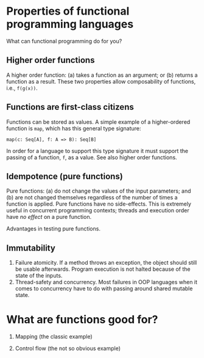 # Properties of functional programming languages

What can functional programming do for you?

## Higher order functions

A higher order function: (a) takes a function as an argument; or (b) returns a function as a result.
These two properties allow composability of functions, i.e., `f(g(x))`.

## Functions are first-class citizens

Functions can be stored as values. A simple example of a higher-ordered function is `map`, which
has this general type signature:

`map(c: Seq[A], f: A => B): Seq[B]`

In order for a language to support this type signature it must support the passing of a function, `f`,
as a value. See also higher order functions.

## Idempotence (pure functions)

Pure functions: (a) do not change the values of the input parameters; and (b) are not 
changed themselves regardless of the number of times a function is applied. 
Pure functions have no side-effects. This is extremely useful in concurrent programming
contexts; threads and execution order have _no effect_ on a pure function.

Advantages in testing pure functions.

## Immutability 

1. Failure atomicity. If a method throws an exception, the object should still be usable afterwards.
Program execution is not halted because of the state of the inputs. 
2. Thread-safety and concurrency. Most failures in OOP languages when it comes to concurrency
have to do with passing around shared mutable state.

# What are functions good for?

1. Mapping (the classic example)

2. Control flow (the not so obvious example)
